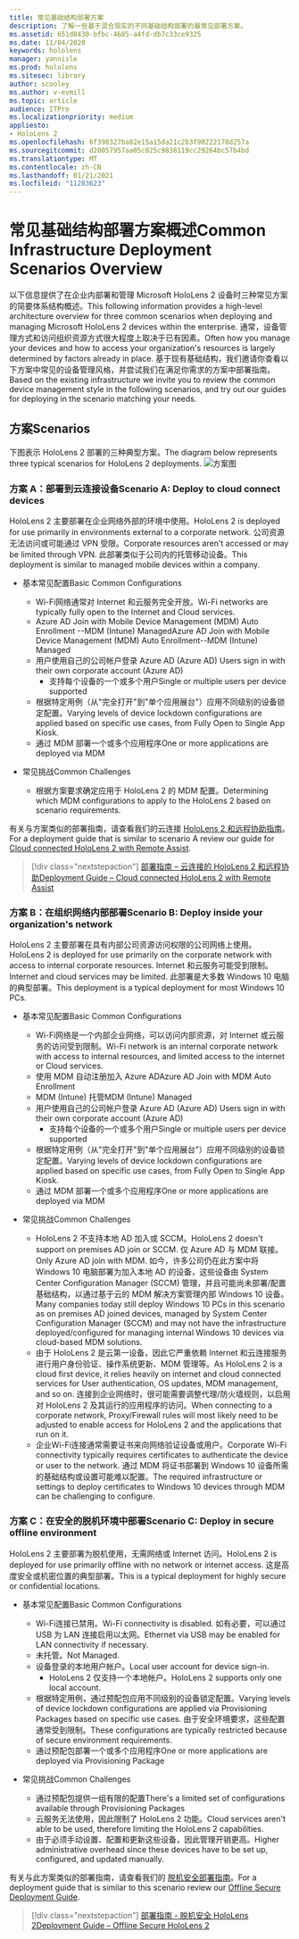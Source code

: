 ```yaml
---
title: 常见基础结构部署方案
description: 了解一些基于混合现实的不同基础结构部署的最常见部署方案。
ms.assetid: 651d0430-bfbc-4685-a4fd-db7c33ce9325
ms.date: 11/04/2020
keywords: hololens
manager: yannisle
ms.prod: hololens
ms.sitesec: library
author: scooley
ms.author: v-evmill
ms.topic: article
audience: ITPro
ms.localizationpriority: medium
appliesto:
- HoloLens 2
ms.openlocfilehash: 6f398327ba82e15a15da21c2b3f90222178d257a
ms.sourcegitcommit: d20057957aa05c025c9838119cc29264bc57b4bd
ms.translationtype: MT
ms.contentlocale: zh-CN
ms.lasthandoff: 01/21/2021
ms.locfileid: "11283623"
---
```

# <span data-ttu-id="f2459-104">常见基础结构部署方案概述</span><span class="sxs-lookup"><span data-stu-id="f2459-104">Common Infrastructure Deployment Scenarios Overview</span></span>

<span data-ttu-id="f2459-105">以下信息提供了在企业内部署和管理 Microsoft HoloLens 2 设备时三种常见方案的简要体系结构概述。</span><span class="sxs-lookup"><span data-stu-id="f2459-105">This following information provides a high-level architecture overview for three common scenarios when deploying and managing Microsoft HoloLens 2 devices within the enterprise.</span></span> <span data-ttu-id="f2459-106">通常，设备管理方式和访问组织资源方式很大程度上取决于已有因素。</span><span class="sxs-lookup"><span data-stu-id="f2459-106">Often how you manage your devices and how to access your organization's resources is largely determined by factors already in place.</span></span> <span data-ttu-id="f2459-107">基于现有基础结构，我们邀请你查看以下方案中常见的设备管理风格，并尝试我们在满足你需求的方案中部署指南。</span><span class="sxs-lookup"><span data-stu-id="f2459-107">Based on the existing infrastructure we invite you to review the common device management style in the following scenarios, and try out our guides for deploying in the scenario matching your needs.</span></span>

## <span data-ttu-id="f2459-108">方案</span><span class="sxs-lookup"><span data-stu-id="f2459-108">Scenarios</span></span>

<span data-ttu-id="f2459-109">下图表示 HoloLens 2 部署的三种典型方案。</span><span class="sxs-lookup"><span data-stu-id="f2459-109">The diagram below represents three typical scenarios for HoloLens 2 deployments.</span></span>
![方案图](images/scenarios.jpg)

### <span data-ttu-id="f2459-111">方案 A：部署到云连接设备</span><span class="sxs-lookup"><span data-stu-id="f2459-111">Scenario A: Deploy to cloud connect devices</span></span>

<span data-ttu-id="f2459-112">HoloLens 2 主要部署在企业网络外部的环境中使用。</span><span class="sxs-lookup"><span data-stu-id="f2459-112">HoloLens 2 is deployed for use primarily in environments external to a corporate network.</span></span> <span data-ttu-id="f2459-113">公司资源无法访问或可能通过 VPN 受限。</span><span class="sxs-lookup"><span data-stu-id="f2459-113">Corporate resources aren't accessed or may be limited through VPN.</span></span> <span data-ttu-id="f2459-114">此部署类似于公司内的托管移动设备。</span><span class="sxs-lookup"><span data-stu-id="f2459-114">This  deployment is similar to managed mobile devices within a company.</span></span>
 * <span data-ttu-id="f2459-115">基本常见配置</span><span class="sxs-lookup"><span data-stu-id="f2459-115">Basic Common Configurations</span></span>
   * <span data-ttu-id="f2459-116">Wi-Fi网络通常对 Internet 和云服务完全开放。</span><span class="sxs-lookup"><span data-stu-id="f2459-116">Wi-Fi networks are typically fully open to the Internet and Cloud services.</span></span>
   * <span data-ttu-id="f2459-117">Azure AD Join with Mobile Device Management (MDM) Auto Enrollment --MDM (Intune) Managed</span><span class="sxs-lookup"><span data-stu-id="f2459-117">Azure AD Join with Mobile Device Management (MDM) Auto Enrollment--MDM (Intune) Managed</span></span>
   * <span data-ttu-id="f2459-118">用户使用自己的公司帐户登录 Azure AD (Azure AD) </span><span class="sxs-lookup"><span data-stu-id="f2459-118">Users sign in with their own corporate account (Azure AD)</span></span>
     * <span data-ttu-id="f2459-119">支持每个设备的一个或多个用户</span><span class="sxs-lookup"><span data-stu-id="f2459-119">Single or multiple users per device supported</span></span>
   * <span data-ttu-id="f2459-120">根据特定用例（从"完全打开"到"单个应用展台"）应用不同级别的设备锁定配置。</span><span class="sxs-lookup"><span data-stu-id="f2459-120">Varying levels of device lockdown configurations are applied based on specific use cases, from Fully Open to Single App Kiosk.</span></span>
   * <span data-ttu-id="f2459-121">通过 MDM 部署一个或多个应用程序</span><span class="sxs-lookup"><span data-stu-id="f2459-121">One or more applications are deployed via MDM</span></span>

* <span data-ttu-id="f2459-122">常见挑战</span><span class="sxs-lookup"><span data-stu-id="f2459-122">Common Challenges</span></span>
   * <span data-ttu-id="f2459-123">根据方案要求确定应用于 HoloLens 2 的 MDM 配置。</span><span class="sxs-lookup"><span data-stu-id="f2459-123">Determining which MDM configurations to apply to the HoloLens 2 based on scenario requirements.</span></span>

<span data-ttu-id="f2459-124">有关与方案类似的部署指南，请查看我们的云连接 [HoloLens 2 和远程协助指南](hololens2-cloud-connected-overview.md)。</span><span class="sxs-lookup"><span data-stu-id="f2459-124">For a deployment guide that is similar to scenario A review our guide for [Cloud connected HoloLens 2 with Remote Assist](hololens2-cloud-connected-overview.md).</span></span>

> [!div class="nextstepaction"]
> [<span data-ttu-id="f2459-125">部署指南 – 云连接的 HoloLens 2 和远程协助</span><span class="sxs-lookup"><span data-stu-id="f2459-125">Deployment Guide – Cloud connected HoloLens 2 with Remote Assist</span></span>](hololens2-cloud-connected-overview.md)

### <span data-ttu-id="f2459-126">方案 B：在组织网络内部部署</span><span class="sxs-lookup"><span data-stu-id="f2459-126">Scenario B: Deploy inside your organization's network</span></span>

<span data-ttu-id="f2459-127">HoloLens 2 主要部署在具有内部公司资源访问权限的公司网络上使用。</span><span class="sxs-lookup"><span data-stu-id="f2459-127">HoloLens 2 is deployed for use primarily on the corporate network with access to internal corporate resources.</span></span> <span data-ttu-id="f2459-128">Internet 和云服务可能受到限制。</span><span class="sxs-lookup"><span data-stu-id="f2459-128">Internet and cloud services may be limited.</span></span> <span data-ttu-id="f2459-129">此部署是大多数 Windows 10 电脑的典型部署。</span><span class="sxs-lookup"><span data-stu-id="f2459-129">This deployment is a typical deployment for most Windows 10 PCs.</span></span>

 * <span data-ttu-id="f2459-130">基本常见配置</span><span class="sxs-lookup"><span data-stu-id="f2459-130">Basic Common Configurations</span></span>
   * <span data-ttu-id="f2459-131">Wi-Fi网络是一个内部企业网络，可以访问内部资源，对 Internet 或云服务的访问受到限制。</span><span class="sxs-lookup"><span data-stu-id="f2459-131">Wi-Fi network is an internal corporate network with access to internal resources, and limited access to the internet or Cloud services.</span></span>
   * <span data-ttu-id="f2459-132">使用 MDM 自动注册加入 Azure AD</span><span class="sxs-lookup"><span data-stu-id="f2459-132">Azure AD Join with MDM Auto Enrollment</span></span>
   * <span data-ttu-id="f2459-133">MDM (Intune) 托管</span><span class="sxs-lookup"><span data-stu-id="f2459-133">MDM (Intune) Managed</span></span>
   * <span data-ttu-id="f2459-134">用户使用自己的公司帐户登录 Azure AD (Azure AD) </span><span class="sxs-lookup"><span data-stu-id="f2459-134">Users sign in with their own corporate account (Azure AD)</span></span>
     * <span data-ttu-id="f2459-135">支持每个设备的一个或多个用户</span><span class="sxs-lookup"><span data-stu-id="f2459-135">Single or multiple users per device supported</span></span>
   * <span data-ttu-id="f2459-136">根据特定用例（从"完全打开"到"单个应用展台"）应用不同级别的设备锁定配置。</span><span class="sxs-lookup"><span data-stu-id="f2459-136">Varying levels of device lockdown configurations are applied based on specific use cases, from Fully Open to Single App Kiosk.</span></span>
   * <span data-ttu-id="f2459-137">通过 MDM 部署一个或多个应用程序</span><span class="sxs-lookup"><span data-stu-id="f2459-137">One or more applications are deployed via MDM</span></span>

 * <span data-ttu-id="f2459-138">常见挑战</span><span class="sxs-lookup"><span data-stu-id="f2459-138">Common Challenges</span></span>
   * <span data-ttu-id="f2459-139">HoloLens 2 不支持本地 AD 加入或 SCCM。</span><span class="sxs-lookup"><span data-stu-id="f2459-139">HoloLens 2 doesn't support on premises AD join or SCCM.</span></span> <span data-ttu-id="f2459-140">仅 Azure AD 与 MDM 联接。</span><span class="sxs-lookup"><span data-stu-id="f2459-140">Only Azure AD join with MDM.</span></span> <span data-ttu-id="f2459-141">如今，许多公司仍在此方案中将 Windows 10 电脑部署为加入本地 AD 的设备，这些设备由 System Center Configuration Manager (SCCM) 管理，并且可能尚未部署/配置基础结构，以通过基于云的 MDM 解决方案管理内部 Windows 10 设备。</span><span class="sxs-lookup"><span data-stu-id="f2459-141">Many companies today still deploy Windows 10 PCs in this scenario as on premises AD joined devices, managed by System Center Configuration Manager (SCCM) and may not have the infrastructure deployed/configured for managing internal Windows 10 devices via cloud-based MDM solutions.</span></span>
   * <span data-ttu-id="f2459-142">由于 HoloLens 2 是云第一设备，因此它严重依赖 Internet 和云连接服务进行用户身份验证、操作系统更新、MDM 管理等。</span><span class="sxs-lookup"><span data-stu-id="f2459-142">As HoloLens 2 is a cloud first device, it relies heavily on internet and cloud connected services for User authentication, OS updates, MDM management, and so on.</span></span> <span data-ttu-id="f2459-143">连接到企业网络时，很可能需要调整代理/防火墙规则，以启用对 HoloLens 2 及其运行的应用程序的访问。</span><span class="sxs-lookup"><span data-stu-id="f2459-143">When connecting to a corporate network, Proxy/Firewall rules will most likely need to be adjusted to enable access for HoloLens 2 and the applications that run on it.</span></span>
   * <span data-ttu-id="f2459-144">企业Wi-Fi连接通常需要证书来向网络验证设备或用户。</span><span class="sxs-lookup"><span data-stu-id="f2459-144">Corporate Wi-Fi connectivity typically requires certificates to authenticate the device or user to the network.</span></span> <span data-ttu-id="f2459-145">通过 MDM 将证书部署到 Windows 10 设备所需的基础结构或设置可能难以配置。</span><span class="sxs-lookup"><span data-stu-id="f2459-145">The required infrastructure or settings to deploy certificates to Windows 10 devices through MDM can be challenging to configure.</span></span>

### <span data-ttu-id="f2459-146">方案 C：在安全的脱机环境中部署</span><span class="sxs-lookup"><span data-stu-id="f2459-146">Scenario C: Deploy in secure offline environment</span></span>

<span data-ttu-id="f2459-147">HoloLens 2 主要部署为脱机使用，无需网络或 Internet 访问。</span><span class="sxs-lookup"><span data-stu-id="f2459-147">HoloLens 2 is deployed for use primarily offline with no network or internet access.</span></span> <span data-ttu-id="f2459-148">这是高度安全或机密位置的典型部署。</span><span class="sxs-lookup"><span data-stu-id="f2459-148">This is a typical deployment for highly secure or confidential locations.</span></span>
 * <span data-ttu-id="f2459-149">基本常见配置</span><span class="sxs-lookup"><span data-stu-id="f2459-149">Basic Common Configurations</span></span>
   * <span data-ttu-id="f2459-150">Wi-Fi连接已禁用。</span><span class="sxs-lookup"><span data-stu-id="f2459-150">Wi-Fi connectivity is disabled.</span></span> <span data-ttu-id="f2459-151">如有必要，可以通过 USB 为 LAN 连接启用以太网。</span><span class="sxs-lookup"><span data-stu-id="f2459-151">Ethernet via USB may be enabled for LAN connectivity if necessary.</span></span>
   * <span data-ttu-id="f2459-152">未托管。</span><span class="sxs-lookup"><span data-stu-id="f2459-152">Not Managed.</span></span>
   * <span data-ttu-id="f2459-153">设备登录的本地用户帐户。</span><span class="sxs-lookup"><span data-stu-id="f2459-153">Local user account for device sign-in.</span></span>
     * <span data-ttu-id="f2459-154">HoloLens 2 仅支持一个本地帐户。</span><span class="sxs-lookup"><span data-stu-id="f2459-154">HoloLens 2 supports only one local account.</span></span>
   * <span data-ttu-id="f2459-155">根据特定用例，通过预配包应用不同级别的设备锁定配置。</span><span class="sxs-lookup"><span data-stu-id="f2459-155">Varying levels of device lockdown configurations are applied via Provisioning Packages based on specific use cases.</span></span> <span data-ttu-id="f2459-156">由于安全环境要求，这些配置通常受到限制。</span><span class="sxs-lookup"><span data-stu-id="f2459-156">These configurations are typically restricted because of secure environment requirements.</span></span>
   * <span data-ttu-id="f2459-157">通过预配包部署一个或多个应用程序</span><span class="sxs-lookup"><span data-stu-id="f2459-157">One or more applications are deployed via Provisioning Package</span></span>

 * <span data-ttu-id="f2459-158">常见挑战</span><span class="sxs-lookup"><span data-stu-id="f2459-158">Common Challenges</span></span>
   * <span data-ttu-id="f2459-159">通过预配包提供一组有限的配置</span><span class="sxs-lookup"><span data-stu-id="f2459-159">There's a limited set of configurations available through Provisioning Packages</span></span>
   * <span data-ttu-id="f2459-160">云服务无法使用，因此限制了 HoloLens 2 功能。</span><span class="sxs-lookup"><span data-stu-id="f2459-160">Cloud services aren't able to be used, therefore limiting the HoloLens 2 capabilities.</span></span>
   * <span data-ttu-id="f2459-161">由于必须手动设置、配置和更新这些设备，因此管理开销更高。</span><span class="sxs-lookup"><span data-stu-id="f2459-161">Higher administrative overhead since these devices have to be set up, configured, and updated manually.</span></span>

<span data-ttu-id="f2459-162">有关与此方案类似的部署指南，请查看我们的 [脱机安全部署指南](hololens-common-scenarios-offline-secure.md)。</span><span class="sxs-lookup"><span data-stu-id="f2459-162">For a deployment guide that is similar to this scenario review our [Offline Secure Deployment Guide](hololens-common-scenarios-offline-secure.md).</span></span>

> [!div class="nextstepaction"]
> [<span data-ttu-id="f2459-163">部署指南 - 脱机安全 HoloLens 2</span><span class="sxs-lookup"><span data-stu-id="f2459-163">Deployment Guide – Offline Secure HoloLens 2</span></span>](hololens-common-scenarios-offline-secure.md)
